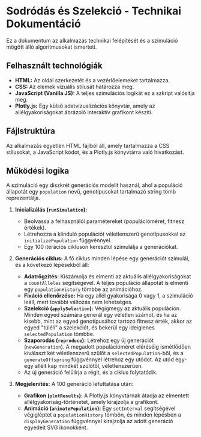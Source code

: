 # Sodródás és Szelekció - Technikai Dokumentáció

Ez a dokumentum az alkalmazás technikai felépítését és a szimuláció mögött álló algoritmusokat ismerteti.

## Felhasznált technológiák

* **HTML:** Az oldal szerkezetét és a vezérlőelemeket tartalmazza.
* **CSS:** Az elemek vizuális stílusát határozza meg.
* **JavaScript (Vanilla JS):** A teljes szimulációs logikát ez a szkript valósítja meg.
* **Plotly.js:** Egy külső adatvizualizációs könyvtár, amely az allélgyakoriságokat ábrázoló interaktív grafikont készíti.

## Fájlstruktúra

Az alkalmazás egyetlen HTML fájlból áll, amely tartalmazza a CSS stílusokat, a JavaScript kódot, és a Plotly.js könyvtárra való hivatkozást.

## Működési logika

A szimuláció egy diszkrét generációs modellt használ, ahol a populáció állapotát egy `population` nevű, genotípusokat tartalmazó string tömb reprezentálja.

1.  **Inicializálás (`runSimulation`):**
    * Beolvassa a felhasználói paramétereket (populációméret, fitnesz értékek).
    * Létrehozza a kiinduló populációt véletlenszerű genotípusokkal az `initializePopulation` függvénnyel.
    * Egy 100 iterációs cikluson keresztül szimulálja a generációkat.

2.  **Generációs ciklus:** A fő ciklus minden lépése egy generációt szimulál, és a következő lépésekből áll:
    * **Adatrögzítés:** Kiszámolja és elmenti az aktuális allélgyakoriságokat a `countAlleles` segítségével. A teljes populáció állapotát is elmenti egy `populationHistory` tömbbe az animációhoz.
    * **Fixáció ellenőrzése:** Ha egy allél gyakorisága 0 vagy 1, a szimuláció leáll, mert további változás nem lehetséges.
    * **Szelekció (`applySelection`):** Végigmegy az aktuális populáción. Minden egyed számára generál egy véletlen számot, és ha az kisebb, mint az egyed genotípusához tartozó fitnesz érték, akkor az egyed "túléli" a szelekciót, és bekerül egy ideiglenes `selectedPopulation` tömbbe.
    * **Szaporodás (`reproduce`):** Létrehoz egy új generációt (`newGeneration`). A megadott populációméret eléréséig ismétlődően kiválaszt két véletlenszerű szülőt a `selectedPopulation`-ből, és a `generateOffspring` függvénnyel létrehoz egy utódot. Az utód egy-egy allélt kap mindkét szülőtől, véletlenszerűen.
    * Az új generáció felülírja a régit, és a ciklus folytatódik.

3.  **Megjelenítés:** A 100 generáció lefuttatása után:
    * **Grafikon (`plotResults`):** A Plotly.js könyvtárnak átadja az elmentett allélgyakoriság-történetet, amely kirajzolja a grafikont.
    * **Animáció (`animatePopulation`):** Egy `setInterval` segítségével végigléptet a `populationHistory` tömbön, és minden lépésben a `displayGeneration` függvénnyel kirajzolja az adott generáció egyedeit SVG ikonokként.
